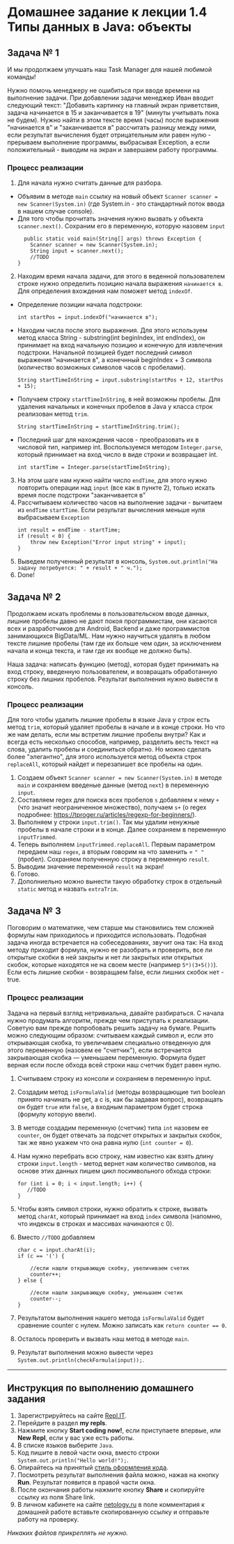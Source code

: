 # Домашнее задание к лекции 1.4	Типы данных в Java: объекты

## Задача № 1

И мы продолжаем улучшать наш Task Manager для нашей любимой команды!

Нужно помочь менеджеру не ошибиться при вводе времени на выполнение задачи. При добавлении задачи менеджер Иван вводит следующий текст: "Добавить картинку на главный экран приветствия, задача начинается в 15 и заканчивается в 19" (минуты учитывать пока не будем). 
Нужно найти в этом тексте время (часы) после выражения "начинается в" и "заканчивается в" рассчитать разницу между ними, если результат вычисления будет отрицательным или равен нулю - прерываем выполнение программы, выбрасывая Exception, а если положительный - выводим на экран и завершаем работу программы.  

### Процесс реализации
1. Для начала нужно считать данные для разбора.
  - Объявим в методе `main` ссылку на новый объект `Scanner scanner = new Scanner(System.in)` (где System.in - это стандартный поток ввода в нашем случае console).
  - Для того чтобы прочитать значения нужно вызвать у объекта `scanner.next()`. Сохраним его в переменную, которую назовем `input`
    ```
      public static void main(String[] args) throws Exception {
        Scanner scanner = new Scanner(System.in);
        String input = scanner.next();
        //TODO
    }
    ```
2. Находим время начала задачи, для этого в веденной пользователем строке нужно определить позицию начала выражения `начинается в`. Для определения вхождения нам поможет метод `indexOf`.
  - Определение позиции начала подстроки:
    ```
    int startPos = input.indexOf("начинается в");
    ```
  - Находим числа после этого выражения. Для этого используем метод класса String - substring(int beginIndex, int endIndex), он принимает на вход начальную позицию и конечную для извлечения подстроки. Начальной позицией будет последний символ выражения "начинается в", а конечнный beginIndex + 3 символа (количество возможных символов часов с пробелами). 
    ```
    String startTimeInString = input.substring(startPos + 12, startPos + 15);
    ```
  - Получаем строку `startTimeInString`, в ней возможны пробелы. Для удаления начальных и конечных пробелов в Java у класса строк реализован метод `trim`.
    ```
    String startTimeInString = startTimeInString.trim();
    ```
  - Последний шаг для нахождения часов - преобразовать их в числовой тип, например int. Воспользуемся методом `Integer.parse`, который принимает на вход число в виде строки и возвращает int.
    ```
    int startTime = Integer.parse(startTimeInString);
    ```
3. На этом шаге нам нужно найти число `endTime`, для этого нужно повторить операции над `input` (все как в пункте 2), только искать время после подстроки "заканчивается в"
4. Рассчитываем количество часов на выполнение задачи - вычитаем из `endTime` `startTime`. Если результат вычисления меньше нуля выбрасываем `Exception`
    ```
    int result = endTime - startTime;
    if (result < 0) {
        throw new Exception("Error input string" + input);
    }
    ``` 
5. Выведем полученный результат в консоль, `System.out.println("На задачу потребуется: " + result + " ч.");`
6. Done! 

## Задача № 2

Продолжаем искать проблемы в пользовательском вводе данных, лишние пробелы давно не дают покоя программистам, они касаются всех и разработчиков для Android, Backend и даже программистов занимающихся BigData/ML. Нам нужно научиться удалять в любом тексте лишние пробелы (там где их больше чем один, за исключением начала и конца текста, и там где их вообще не должно быть).

Наша задача: написать функцию (метод), которая будет принимать на вход строку, введенную пользователем, и возвращать обработанную строку без лишних пробелов. Результат выполнения нужно вывести в консоль.

### Процесс реализации
Для того чтобы удалить лишние пробелы в языке Java у строк есть метод `trim`, который удаляет пробелы в начале и в конце строки. Но что же нам делать, если мы встретим лишние пробелы внутри? Как и всегда есть несколько способов, например, разделить весть текст на слова, удалить пробелы и соединиться обратно. 
Но можно сделать более "элегантно", для этого используется метод объекта строк `replaceAll`, который найдет и перезапишет все пробелы на один.

1. Создаем объект `Scanner scanner = new Scanner(System.in)` в методе `main` и сохраняем введеные данные (метод `next`) в переменную `input`.
2. Составляем regex для поиска всех пробелов `s` добавляем к нему `+` (что значит неограниченное множество), получаем `s+` (о regex подробнее: https://tproger.ru/articles/regexp-for-beginners/).
3. Выполняем у строки `input.trim()`. Так мы удалим ненужные пробелы в начале строки и в конце. Далее сохраняем в переменную `inputTrimmed`.
4. Теперь выполняем `inputTrimmed.replaceAll`. Первым параметром передаем наш `regex`, а вторым говорим на что заменить = `" "` (пробел). Сохраняем полученную строку в переменную `result`.
5. Выводим значение переменной `result` на экран!
6. Готово.
7. Дополниельно можно вынести такую обработку строк в отдельный `static` метод и назвать `extraTrim`. 

## Задача № 3

Поговорим о математике, чем старше мы становились тем сложней формулы нам приходилось и приходится использовать. Подобная задача иногда встречается на собеседованиях, звучит она так: 
На вход методу приходит формула, нужно ее разобрать и проверить, все ли открытые скобки в ней закрыты и нет ли закрытых или открытых скобок, которые находятся не на своем месте (например `5*)(3+5())`). Если есть лишние скобки - возвращаем false, если лишних скобок нет - true.

### Процесс реализации

Задача на первый взгляд нетривиальна, давайте разбираться. С начала нужно продумать алгоритм, прежде чем приступать к реализации. Советую вам прежде попробовать решить задачу на бумаге. 
Решить можно следующим образом: считываем каждый символ и, если это открывающая скобка, то увеличиваем специально отведенную для этого переменную (назовем ее "счетчик"), если встречается закрывающая скобка — уменьшаем переменную. 
Формула будет верная если после обхода всей строки наш счетчик будет равен нулю.

1. Считываем строку из консоли и сохраняем в переменную input.
2. Создадим метод `isFormulaValid` (методы возвращающие тип boolean принято начинать не get, а с is, как бы задавая вопрос), возвращать он будет `true` или `false`, а входным параметром будет строка (формулу которую ввели).
3. В методе создадим переменную (счетчик) типа `int` назовем ее `counter`, он будет отвечать за подсчет открытых и закрытых скобок, так же явно укажем что она равна нулю (`int counter = 0`).
4. Нам нужно перебрать всю строку, нам известно как взять длину строки `input.length` - метод вернет нам количество символов, на основе этих данных пишем цикл посимвольного обхода строки:

   ```
   for (int i = 0; i < input.length; i++) {
      //TODO
   }
   ```
5. Чтобы взять символ строки, нужно обратить к строке, вызвать метод `charAt`, который принимает на вход `index` символа (напомню, что индексы в строках и массивах начинаются с 0).
6. Вмеcто `//TODO` добавляем 

   ```
   char c = input.charAt(i);
   if (c == '(') {
   
       //если нашли открывающую скобку, увеличиваем счетик
       counter++;
   } else {
   
       //если нашли закрывающую скобку, уменьшаем счетик
       counter--;
   }
   ```
   
7. Результатом выполнения нашего метода `isFormulaValid` будет сравнение counter c нулем. Можно записать как `return counter == 0`.
8. Осталось проверить и вызвать наш метод в методе `main`.
9. Результат выполнения можно вывести через `System.out.println(checkFormula(input));`.

---

## Инструкция по выполнению домашнего задания

1. Зарегистрируйтесь на сайте [Repl.IT](http://repl.it/).
2. Перейдите в раздел **my repls**.
3. Нажмите кнопку **Start coding now!**, если приступаете впервые, или **New Repl**, если у вас уже есть работы.
4. В списке языков выберите `Java`.
5. Код пишите в левой части окна, вместо строки `System.out.println("Hello world!");`.
6. Опирайтесь на принятый [стиль оформления кода](https://github.com/netology-code/codestyle/blob/master/java/README.md).
7. Посмотреть результат выполнения файла можно, нажав на кнопку **Run**. Результат появится в правой части окна.
8. После окончания работы нажмите кнопку **Share** и скопируйте ссылку из поля Share link.
9. В личном кабинете на сайте [netology.ru](http://netology.ru/) в поле комментария к домашней работе вставьте скопированную ссылку и отправьте работу на проверку.

*Никаких файлов прикреплять не нужно.*


